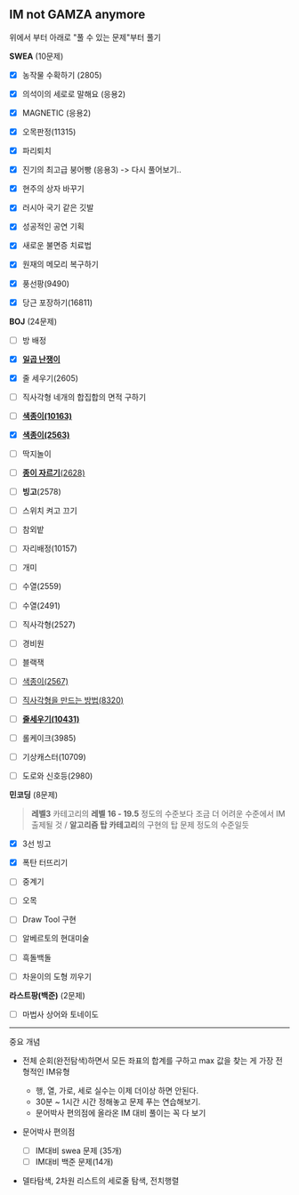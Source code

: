 ## IM not GAMZA anymore

위에서 부터 아래로 "풀 수 있는 문제"부터 풀기



**SWEA** (10문제)

- [x] 농작물 수확하기 (2805)
- [x] 의석이의 세로로 말해요 (응용2)
- [x] MAGNETIC (응용2)
- [x] 오목판정(11315)
- [x] 파리퇴치
- [x] 진기의 최고급 붕어빵 (응용3) -> 다시 풀어보기..
- [x] 현주의 상자 바꾸기
- [x] 러시아 국기 같은 깃발
- [x] 성공적인 공연 기획
- [x] 새로운 불면증 치료법
- [x] 원재의 메모리 복구하기
- [x] 풍선팡(9490)
- [x] 당근 포장하기(16811)



**BOJ** (24문제)

- [ ] 방 배정

- [x] <u>**일곱 난쟁이**</u>

- [x] 줄 세우기(2605)

- [ ] 직사각형 네개의 합집합의 면적 구하기

- [ ] <u>**색종이(10163)**</u>

- [x] <u>**색종이(2563)**</u>

- [ ] 딱지놀이

- [ ] <u>**종이 자르기**(2628)</u>

- [ ] **빙고**(2578)

- [ ] 스위치 켜고 끄기

- [ ] 참외밭

- [ ] 자리배정(10157)

- [ ] 개미

- [ ] 수열(2559)

- [ ] 수열(2491)

- [ ] 직사각형(2527)

- [ ] 경비원

- [ ] 블랙잭

- [ ] <u>색종이(2567)</u>

- [ ] <u>직사각형을 만드는 방법(8320)</u>

- [ ] <u>**줄세우기(10431)**</u>

- [ ] 롤케이크(3985)

- [ ] 기상캐스터(10709)

- [ ] 도로와 신호등(2980)

  

  



**민코딩** (8문제)

> **레벨3** 카테고리의 **레벨** **16 - 19.5** 정도의 수준보다 조금 더 어려운 수준에서 IM 출제될 것 / **알고리즘 탑 카테고리**의 구현의 탑 문제 정도의 수준일듯

- [x] 3선 빙고
- [x] 폭탄 터뜨리기
- [ ] 중계기
- [ ] 오목
- [ ] Draw Tool 구현
- [ ] 알베르토의 현대미술
- [ ] 흑돌백돌
- [ ] 차윤이의 도형 끼우기



**라스트팡(백준)**  (2문제)

- [ ] 마법사 상어와 토네이도



---

중요 개념

- 전체 순회(완전탐색)하면서 모든 좌표의 합계를 구하고 max 값을 찾는 게 가장 전형적인 IM유형
  - 행, 열, 가로, 세로 실수는 이제 더이상 하면 안된다. 
  - 30분 ~ 1시간 시간 정해놓고 문제 푸는 연습해보기.
  - 문어박사 편의점에 올라온 IM 대비 풀이는 꼭 다 보기

- 문어박사 편의점
  - [ ] IM대비 swea 문제 (35개)
  - [ ] IM대비 백준 문제(14개)
- 델타탐색, 2차원 리스트의 세로줄 탐색, 전치행렬
